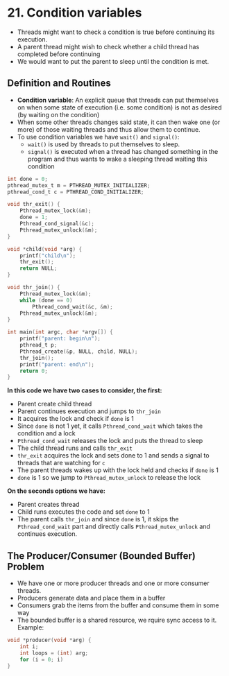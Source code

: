 # 21. Condition variables
- Threads might want to check a condition is true before continuing its execution. 
- A parent thread might wish to check whether a child thread has completed before continuing 
- We would want to put the parent to sleep until the condition is met. 

## Definition and Routines
- **Condition variable**: An explicit queue that threads can put themselves on when some state of execution (i.e. some condition) is not as desired (by waiting on the condition)
- When some other threads changes said state, it can then wake one (or more) of those waiting threads and thus allow them to continue. 
- To use condition variables we have `wait()` and `signal()`:
	- `wait()` is used by threads to put themselves to sleep. 
	- `signal()` is executed when a thread has changed something in the program and thus wants to wake a sleeping thread waiting this condition


```C
int done = 0;
pthread_mutex_t m = PTHREAD_MUTEX_INITIALIZER;
pthread_cond_t c = PTHREAD_COND_INITIALIZER;

void thr_exit() {
	Pthread_mutex_lock(&m);
	done = 1;
	Pthread_cond_signal(&c);
	Pthread_mutex_unlock(&m);
}

void *child(void *arg) {
	printf("child\n");
	thr_exit();
	return NULL;
}

void thr_join() {
	Pthread_mutex_lock(&m);
	while (done == 0) 
		Pthread_cond_wait(&c, &m);
	Pthread_mutex_unlock(&m);
}

int main(int argc, char *argv[]) {
	printf("parent: begin\n");
	pthread_t p;
	Pthread_create(&p, NULL, child, NULL);
	thr_join();
	printf("parent: end\n");
	return 0;
}
```

**In this code we have two cases to consider, the first:**
- Parent create child thread
- Parent continues execution and jumps to `thr_join`
- It acquires the lock and check if `done` is 1
- Since `done` is not 1 yet, it calls `Pthread_cond_wait` which takes the condition and a lock
- `Pthread_cond_wait` releases the lock and puts the thread to sleep
- The child thread runs and calls `thr_exit`
- `thr_exit` acquires the lock and sets done to 1 and sends a signal to threads that are watching for `c`
- The parent threads wakes up with the lock held and checks if `done` is 1
- `done` is 1 so we jump to `Pthread_mutex_unlock` to release the lock 

**On the seconds options we have:**
- Parent creates thread
- Child runs executes the code and set `done` to 1 
- The parent calls `thr_join` and since `done` is 1, it skips the `Pthread_cond_wait` part and directly calls `Pthread_mutex_unlock` and continues execution. 

## The Producer/Consumer (Bounded Buffer) Problem
- We have one or more producer threads and one or more consumer threads. 
- Producers generate data and place them in a buffer
- Consumers grab the items from the buffer and consume them in some way
- The bounded buffer is a shared resource, we rquire sync access to it. 
Example: 
```C
void *producer(void *arg) {
	int i; 
	int loops = (int) arg;
	for (i = 0; i)
}
```